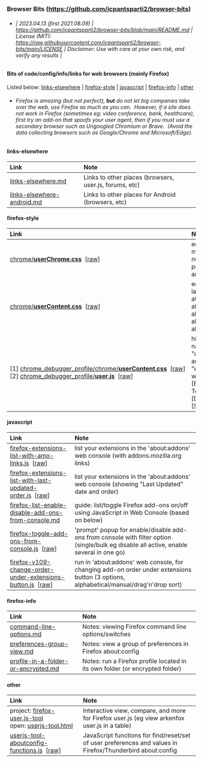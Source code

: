 ### Browser Bits (https://github.com/icpantsparti2/browser-bits)

* ###### | 2023.04.13 (first 2021.08.09) | https://github.com/icpantsparti2/browser-bits/blob/main/README.md | License (MIT): https://raw.githubusercontent.com/icpantsparti2/browser-bits/main/LICENSE | Disclaimer: Use with care at your own risk, and verify any results |

#### Bits of code/config/info/links for web browsers (mainly Firefox)

Listed below: [links-elsewhere](#links-elsewhere) | [firefox-style](#firefox-style) | [javascript](#javascript) | [firefox-info](#firefox-info) | [other](#other)

* ###### Firefox is amazing (but not perfect), **but** do not let big companies take over the web, use Firefox as much as you can. &nbsp;However, if a site does not work in Firefox (sometimes eg: video conference, bank, healthcare), first try an add-on that spoofs your user agent, then if you must use a secondary browser such as Ungoogled Chromium or Brave. &nbsp;(Avoid the data collecting browsers such as Google/Chrome and Microsoft/Edge).

#### links-elsewhere

| Link | Note |
| :--- | :--- |
| [links-elsewhere.md](https://github.com/icpantsparti2/browser-bits/blob/main/links-elsewhere.md) | Links to other places (browsers, user.js, forums, etc) |
| [links-elsewhere-android.md](https://github.com/icpantsparti2/browser-bits/blob/main/links-elsewhere-android.md) | Links to other places for Android (browsers, etc) |

#### firefox-style

| Link | Note |
| :--- | :--- |
| [chrome/**userChrome.css**](https://github.com/icpantsparti2/browser-bits/blob/main/firefox-style/chrome/userChrome.css)&nbsp;&nbsp;\[[raw](https://raw.githubusercontent.com/icpantsparti2/browser-bits/main/firefox-style/chrome/userChrome.css)\] | eg: tab style, tab min-size, numbered tabs, profile indicator, and more |
| [chrome/**userContent.css**](https://github.com/icpantsparti2/browser-bits/blob/main/firefox-style/chrome/userContent.css)&nbsp;&nbsp;\[[raw](https://raw.githubusercontent.com/icpantsparti2/browser-bits/main/firefox-style/chrome/userContent.css)\] | eg to compact the layout (see more at once) on: about:profiles, about:addons, about:config, about:preferences |
| [1]&nbsp;[chrome_debugger_profile/chrome/**userContent.css**](https://github.com/icpantsparti2/browser-bits/blob/main/firefox-style/chrome_debugger_profile/chrome/userContent.css)&nbsp;&nbsp;\[[raw](https://raw.githubusercontent.com/icpantsparti2/browser-bits/main/firefox-style/chrome_debugger_profile/chrome/userContent.css)\]<br>[2]&nbsp;[chrome_debugger_profile/**user.js**](https://github.com/icpantsparti2/browser-bits/blob/main/firefox-style/chrome_debugger_profile/user.js)&nbsp;&nbsp;\[[raw](https://raw.githubusercontent.com/icpantsparti2/browser-bits/main/firefox-style/chrome_debugger_profile/user.js)\] | highlight file names "userChrome.css" and "userContent.css" when using [Browser Toolbox] [Developer Tools] [Style Editor] |

#### javascript

| Link | Note |
| :--- | :--- |
| [firefox-extensions-list-with-amo-links.js](https://github.com/icpantsparti2/browser-bits/blob/main/javascript/firefox-extensions-list-with-amo-links.js)&nbsp;&nbsp;\[[raw](https://raw.githubusercontent.com/icpantsparti2/browser-bits/main/javascript/firefox-extensions-list-with-amo-links.js)\] | list your extensions in the 'about:addons' web console (with addons.mozilla.org links) |
| [firefox-extensions-list-with-last-updated-order.js](https://github.com/icpantsparti2/browser-bits/blob/main/javascript/firefox-extensions-list-with-last-updated-order.js)&nbsp;&nbsp;\[[raw](https://raw.githubusercontent.com/icpantsparti2/browser-bits/main/javascript/firefox-extensions-list-with-last-updated-order.js)\] | list your extensions in the 'about:addons' web console (showing "Last Updated" date and order) |
| [firefox-list-enable-disable-add-ons-from-console.md](https://github.com/icpantsparti2/browser-bits/blob/main/javascript/firefox-list-enable-disable-add-ons-from-console.md) | guide: list/toggle Firefox add-ons on/off using JavaScript in Web Console (based on below) |
| [firefox-toggle-add-ons-from-console.js](https://github.com/icpantsparti2/browser-bits/blob/main/javascript/firefox-toggle-add-ons-from-console.js)&nbsp;&nbsp;\[[raw](https://raw.githubusercontent.com/icpantsparti2/browser-bits/main/javascript/firefox-toggle-add-ons-from-console.js)\] | 'prompt' popup for enable/disable add-ons from console with filter option (single/bulk eg disable all active, enable several in one go) |
| [firefox-v109-change-order-under-extensions-button.js](https://github.com/icpantsparti2/browser-bits/blob/main/javascript/firefox-v109-change-order-under-extensions-button.js)&nbsp;&nbsp;\[[raw](https://raw.githubusercontent.com/icpantsparti2/browser-bits/main/javascript/firefox-v109-change-order-under-extensions-button.js)\] | run in 'about:addons' web console, for changing add-on order under extensions button (3 options, alphabetical/manual/drag'n'drop sort) |

#### firefox-info

| Link | Note |
| :--- | :--- |
| [command-line-options.md](https://github.com/icpantsparti2/browser-bits/blob/main/firefox-info/command-line-options.md) | Notes: viewing Firefox command line options/switches |
| [preferences-group-view.md](https://github.com/icpantsparti2/browser-bits/blob/main/firefox-info/preferences-group-view.md) | Notes: view a group of preferences in Firefox about:config |
| [profile-in-a-folder-or-encrypted.md](https://github.com/icpantsparti2/browser-bits/blob/main/firefox-info/profile-in-a-folder-or-encrypted.md) | Notes: run a Firefox profile located in its own folder (or encrypted folder) |

#### other

| Link | Note |
| :--- | :--- |
| project: [firefox-user.js-tool](https://github.com/icpantsparti2/firefox-user.js-tool)<br> open: [userjs-tool.html](https://icpantsparti2.github.io/firefox-user.js-tool/userjs-tool.html) | Interactive view, compare, and more for Firefox user.js (eg view arkenfox user.js in a table) |
| [userjs-tool-aboutconfig-functions.js](https://github.com/icpantsparti2/firefox-user.js-tool/blob/master/userjs-tool-aboutconfig-functions.js)&nbsp;&nbsp;\[[raw](https://raw.githubusercontent.com/icpantsparti2/firefox-user.js-tool/master/userjs-tool-aboutconfig-functions.js)\] | JavaScript functions for find/reset/set of user preferences and values in Firefox/Thunderbird about:config |

